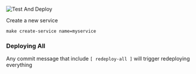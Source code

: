 ![Test And Deploy](https://github.com/cryptoPickle/go-serverless/workflows/Test%20And%20Deploy/badge.svg)

Create a new service

``make create-service name=myservice``

### Deploying All

Any commit message that include ```[ redeploy-all ]``` will trigger redeploying everything